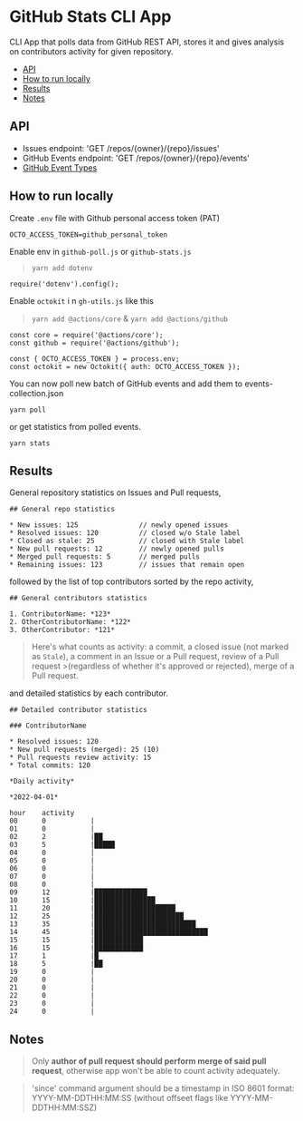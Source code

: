# GitHub Stats CLI App

CLI App that polls data from GitHub REST API, stores it and gives analysis on contributors activity for given repository.
* [API](#API)
* [How to run locally](#how-to-run-locally)
* [Results](#results)
* [Notes](#notes)

## <a id="API"></a> API
* Issues endpoint: 'GET /repos/{owner}/{repo}/issues'
* GitHub Events endpoint: 'GET /repos/{owner}/{repo}/events'
* [GitHub Event Types](https://docs.github.com/en/developers/webhooks-and-events/events/github-event-types#pullrequestevent)

## <a id="how-to-run-locally"></a> How to run locally
Create `.env` file with Github personal access token (PAT)
```
OCTO_ACCESS_TOKEN=github_personal_token
```
Enable env in `github-poll.js` or `github-stats.js`
> `yarn add dotenv`
```
require('dotenv').config();
```

Enable `octokit` i n `gh-utils.js` like this
> `yarn add @actions/core` & `yarn add @actions/github`
```
const core = require('@actions/core');
const github = require('@actions/github');

const { OCTO_ACCESS_TOKEN } = process.env;
const octokit = new Octokit({ auth: OCTO_ACCESS_TOKEN });
```

You can now poll new batch of GitHub events and add them to events-collection.json
```
yarn poll
```
or get statistics from polled events.
```
yarn stats
```
## <a id="results"></a> Results

General repository statistics on Issues and Pull requests,
```
## General repo statistics

* New issues: 125               // newly opened issues
* Resolved issues: 120          // closed w/o Stale label
* Closed as stale: 25           // closed with Stale label
* New pull requests: 12         // newly opened pulls
* Merged pull requests: 5       // merged pulls
* Remaining issues: 123         // issues that remain open
```

followed by the list of top contributors sorted by the repo activity,

```
## General contributors statistics

1. ContributorName: *123*
2. OtherContributorName: *122*
3. OtherContributor: *121*
```
>Here's what counts as activity: a commit, a closed issue (not marked as `Stale`), a comment in an Issue or a Pull request, review of a Pull request >(regardless of whether it's approved or rejected), merge of a Pull request.

and detailed statistics by each contributor.
```
## Detailed contributor statistics

### ContributorName

* Resolved issues: 120
* New pull requests (merged): 25 (10)
* Pull requests review activity: 15
* Total commits: 120

*Daily activity*

*2022-04-01*

hour	activity	
00		0   		|
01		0   		|
02		2   		|██
03		5   		|█████
04		0   		|
05		0   		|
06		0   		|
07		0   		|
08		0   		|
09		12   		|█████████████
10		15   		|███████████████
11		20   		|████████████████████
12		25   		|██████████████████████
13		35   		|█████████████████████████
14		45   		|████████████████████████████
15		15   		|████████████
16		15   		|████████████
17		1   		|█
18		5   		|██
19		0   		|
20		0   		|
21		0   		|
22		0   		|
23		0   		|
24		0   		|

```

## <a id="notes"></a> Notes
> Only <b>author of pull request should perform merge of said pull request</b>, otherwise app won't be able to count activity adequately.

> 'since' command argument should be a timestamp in ISO 8601 format: YYYY-MM-DDTHH:MM:SS (without offseet flags like YYYY-MM-DDTHH:MM:SSZ)